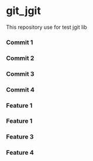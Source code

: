 # git_jgit
This repository use for test jgit lib
### Commit 1
### Commit 2
### Commit 3
### Commit 4
### Feature 1
### Feature 1
### Feature 3
### Feature 4

